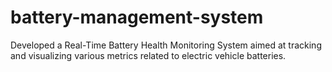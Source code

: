 # battery-management-system
 Developed a Real-Time Battery Health Monitoring System aimed at tracking and  visualizing various metrics related to electric vehicle batteries.
